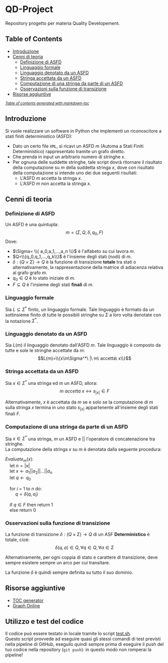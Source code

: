 # QD-Project
Repository progetto per materia Quality Developement.

## Table of Contents
- [Introduzione](#introduzione)
- [Cenni di teoria](#cenni-di-teoria)
  * [Definizione di ASFD](#definizione-di-asfd)
  * [Linguaggio formale](#linguaggio-formale)
  * [Linguaggio denotato da un ASFD](#linguaggio-denotato-da-un-asfd)
  * [Stringa accettata da un ASFD](#stringa-accettata-da-un-asfd)
  * [Computazione di una stringa da parte di un ASFD](#computazione-di-una-stringa-da-parte-di-un-asfd)
  * [Osservazioni sulla funzione di transizione](#osservazioni-sulla-funzione-di-transizione)
- [Risorse aggiuntive](#risorse-aggiuntive)

<small><i><a href='http://ecotrust-canada.github.io/markdown-toc/'>Table of contents generated with markdown-toc</a></i></small>

## Introduzione
Si vuole realizzare un software in Python che implementi un riconoscitore a stati finiti deterministico (ASFD):
-	Dato un certo file `XML`, si ricavi un ASFD $m$ (Automa a Stati Finiti Deterministico) rappresentato tramite un grafo diretto.
-	Che prenda in input un arbitrario numero di stringhe $x$.
-	Per ognuna delle suddette stringhe, tale script dovrà ritornare il risultato della computazione su $m$ della suddetta stringa $x$, dove con risultato della computazione si intende uno dei due seguenti risultati:
	-	L'ASFD $m$ accetta la stringa $x$.
	-	L'ASFD $m$ non accetta la stringa $x$.

## Cenni di teoria
### Definizione di ASFD
Un ASFD è una quintupla: $$m=(\Sigma,Q,\delta,q_0,F)$$
Dove:
-	$\Sigma= \\{ a_0,a_1,...,a_n \\}$ è l'alfabeto su cui lavora $m$.
-	$Q=\\{q_0,q_1,...,q_k\\}$ è l'insieme degli stati (nodi) di $m$.
-	$\delta:(Q\times\Sigma)\rightarrow Q$ è la funzione di transizione **totale** tra stati o alternativamente, la rappresentazione della matrice di adiacenza relativa al grafo grafo $m$.
-	$q_0\in Q$ è lo stato iniziale di $m$.
-	$F\subseteq Q$ è l'insieme degli stati **finali** di $m$.

### Linguaggio formale
Sia ${L\subseteq\Sigma^* }$ finito, un linguaggio formale.
Tale linguaggio è formato da un sottinsieme finito di tutte le possibili stringhe su $\Sigma$ a loro volta denotate con la notazione $\Sigma^*$.

### Linguaggio denotato da un ASFD
Sia $L(m)$ il linguaggio denotato dall'ASFD $m$.
Tale linguaggio è composto da tutte e sole le stringhe accettate da $m$: $$L(m)=\\{x\in\Sigma^*\ |\ m\ accetta\ x\\}$$

### Stringa accettata da un ASFD
Sia ${x\in\Sigma^*}$ una stringa ed $m$ un ASFD, allora:
$$m\ accetta\ x\leftrightarrow s_{|x|}\in F$$

Alternativamente, $x$ è accettata da $m$ se e solo se la computazione di $m$ sulla stringa $x$ termina in uno stato $s_{|x|}$ appartenente all'insieme degli stati finali $F$.

### Computazione di una stringa da parte di un ASFD
Sia ${x\in\Sigma^*}$ una stringa, $m$ un ASFD e $||$ l'operatore di concatenazione tra stringhe.  
La computazione della stringa $x$ su $m$ è denotata dalla seguente procedura:

$Evaluate_m(x)$:  
&emsp;let $n=|x|$  
&emsp;let $x\leftarrow a_1||a_2||...||a_n$  
&emsp;let $q\leftarrow q_0$  

&emsp;for $i$ = 1 to $n$ do:  
&emsp;&emsp; $q=\delta(q,a_i)$  

&emsp;if $q\in F$ then return $1$  
&emsp;else return $0$  

### Osservazioni sulla funzione di transizione
La funzione di transizione $\delta:(Q\times\Sigma)\rightarrow Q$ di un ASF **Deterministico** è totale, cioè:
$$\delta(q,a)\in Q, \forall q\in Q, \forall a\in \Sigma$$

Alternativamente, per ogni coppia di stato e carattere di transizione, deve sempre esistere sempre un arco per cui transitare.

La funzione $\delta$ è quindi sempre definita su tutto il suo dominio.

## Risorse aggiuntive
-	[TOC generator](http://ecotrust-canada.github.io/markdown-toc/)
-	[Graph Online](https://graphonline.ru/en/)

## Utilizzo e test del codice
Il codice può essere testato in locale tramite lo script [test.sh](test.sh).  
Questo script provvede ad eseguire quasi gli stessi comandi di test previsti nella pipeline di GitHub, eseguilo quindi sempre prima di eseguire il push del tuo codice nella repository (`git push`): in questo modo non romperai la pipeline!
